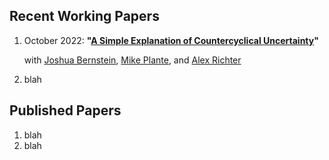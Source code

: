 ## Recent Working Papers
1. October 2022: **"[A Simple Explanation of Countercyclical Uncertainty](_md/BPRT-uncertainty.md)"** 

	with [Joshua Bernstein](https://www.linkedin.com/in/joshua-bernstein-47baa332), [Mike Plante](https://sites.google.com/site/michaelplanteecon/), and [Alex Richter](http://www.alexrichterecon.com/)
2. blah

## Published Papers
1. blah
2. blah